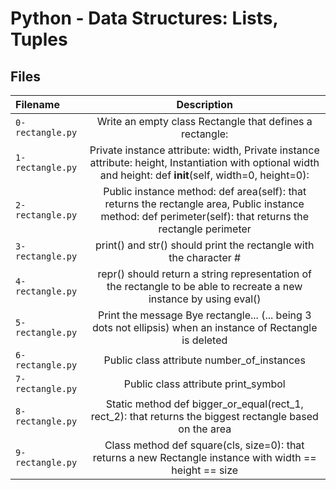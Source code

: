 # Python - Data Structures: Lists, Tuples
## Files
| Filename | Description |
| :-------------- | :-----------: |
| `0-rectangle.py` | Write an empty class Rectangle that defines a rectangle: |
| `1-rectangle.py` | Private instance attribute: width, Private instance attribute: height, Instantiation with optional width and height: def __init__(self, width=0, height=0): |
| `2-rectangle.py` | Public instance method: def area(self): that returns the rectangle area, Public instance method: def perimeter(self): that returns the rectangle perimeter |
| `3-rectangle.py` | print() and str() should print the rectangle with the character # |
| `4-rectangle.py` | repr() should return a string representation of the rectangle to be able to recreate a new instance by using eval() |
| `5-rectangle.py` | Print the message Bye rectangle... (... being 3 dots not ellipsis) when an instance of Rectangle is deleted |
| `6-rectangle.py` | Public class attribute number_of_instances |
| `7-rectangle.py` | Public class attribute print_symbol |
| `8-rectangle.py` | Static method def bigger_or_equal(rect_1, rect_2): that returns the biggest rectangle based on the area |
| `9-rectangle.py` | Class method def square(cls, size=0): that returns a new Rectangle instance with width == height == size |
